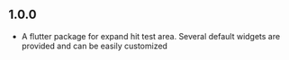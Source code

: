 ## 1.0.0

* A flutter package for expand hit test area. Several default widgets are provided and can be easily customized
